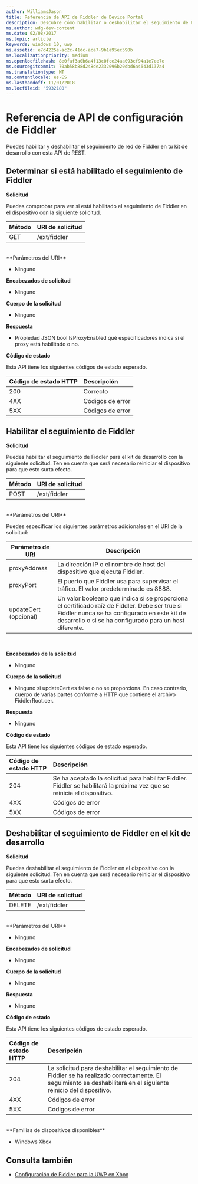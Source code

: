 ```yaml
---
author: WilliamsJason
title: Referencia de API de Fiddler de Device Portal
description: Descubre cómo habilitar o deshabilitar el seguimiento de Fiddler mediante programación.
ms.author: wdg-dev-content
ms.date: 02/08/2017
ms.topic: article
keywords: windows 10, uwp
ms.assetid: e7d4225e-ac2c-41dc-aca7-9b1a95ec590b
ms.localizationpriority: medium
ms.openlocfilehash: 8e0faf3a0b6a4f13c0fce24aa093cf94a1e7ee7e
ms.sourcegitcommit: 70ab58b88d248de2332096b20dbd6a4643d137a4
ms.translationtype: MT
ms.contentlocale: es-ES
ms.lasthandoff: 11/01/2018
ms.locfileid: "5932180"
---
```

# <a name="fiddler-settings-api-reference"></a>Referencia de API de configuración de Fiddler   
Puedes habilitar y deshabilitar el seguimiento de red de Fiddler en tu kit de desarrollo con esta API de REST.

## <a name="determine-if-fiddler-tracing-is-enabled"></a>Determinar si está habilitado el seguimiento de Fiddler

**Solicitud**

Puedes comprobar para ver si está habilitado el seguimiento de Fiddler en el dispositivo con la siguiente solicitud.

Método      | URI de solicitud
:------     | :-----
GET | /ext/fiddler
<br />
**Parámetros del URI**

- Ninguno

**Encabezados de solicitud**

- Ninguno

**Cuerpo de la solicitud**   

- Ninguno

**Respuesta**   

- Propiedad JSON bool IsProxyEnabled qué especificadores indica si el proxy está habilitado o no.

**Código de estado**

Esta API tiene los siguientes códigos de estado esperado.

Código de estado HTTP      | Descripción
:------     | :-----
200 | Correcto
4XX | Códigos de error
5XX | Códigos de error

## <a name="enable-fiddler-tracing"></a>Habilitar el seguimiento de Fiddler

**Solicitud**

Puedes habilitar el seguimiento de Fiddler para el kit de desarrollo con la siguiente solicitud.  Ten en cuenta que será necesario reiniciar el dispositivo para que esto surta efecto.

Método      | URI de solicitud
:------     | :-----
POST | /ext/fiddler
<br />
**Parámetros del URI**

Puedes especificar los siguientes parámetros adicionales en el URI de la solicitud:

| Parámetro de URI      | Descripción     | 
| ------------------ |-----------------|
| proxyAddress       | La dirección IP o el nombre de host del dispositivo que ejecuta Fiddler. |
| proxyPort          | El puerto que Fiddler usa para supervisar el tráfico. El valor predeterminado es 8888. |
| updateCert (opcional)| Un valor booleano que indica si se proporciona el certificado raíz de Fiddler. Debe ser true si Fiddler nunca se ha configurado en este kit de desarrollo o si se ha configurado para un host diferente.  |
<br>

**Encabezados de la solicitud**

- Ninguno

**Cuerpo de la solicitud**

- Ninguno si updateCert es false o no se proporciona. En caso contrario, cuerpo de varias partes conforme a HTTP que contiene el archivo FiddlerRoot.cer.

**Respuesta**   

- Ninguno  

**Código de estado**

Esta API tiene los siguientes códigos de estado esperado.

Código de estado HTTP      | Descripción
:------     | :-----
204 | Se ha aceptado la solicitud para habilitar Fiddler. Fiddler se habilitará la próxima vez que se reinicia el dispositivo.
4XX | Códigos de error
5XX | Códigos de error

## <a name="disable-fiddler-tracing-on-the-devkit"></a>Deshabilitar el seguimiento de Fiddler en el kit de desarrollo

**Solicitud**

Puedes deshabilitar el seguimiento de Fiddler en el dispositivo con la siguiente solicitud. Ten en cuenta que será necesario reiniciar el dispositivo para que esto surta efecto.

Método      | URI de solicitud
:------     | :-----
DELETE | /ext/fiddler
<br />
**Parámetros del URI**

- Ninguno

**Encabezados de solicitud**

- Ninguno

**Cuerpo de la solicitud**   

- Ninguno

**Respuesta**   

- Ninguno 

**Código de estado**

Esta API tiene los siguientes códigos de estado esperado.

Código de estado HTTP      | Descripción
:------     | :-----
204 | La solicitud para deshabilitar el seguimiento de Fiddler se ha realizado correctamente. El seguimiento se deshabilitará en el siguiente reinicio del dispositivo.
4XX | Códigos de error
5XX | Códigos de error

<br />
**Familias de dispositivos disponibles**

* Windows Xbox

## <a name="see-also"></a>Consulta también
- [Configuración de Fiddler para la UWP en Xbox](uwp-fiddler.md)

